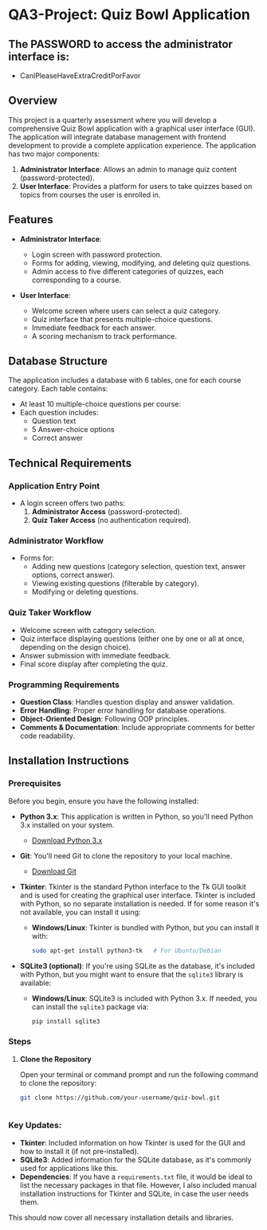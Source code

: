 # QA3-Project: Quiz Bowl Application

## The PASSWORD to access the administrator interface is:
- CanIPleaseHaveExtraCreditPorFavor

## Overview

This project is a quarterly assessment where you will develop a comprehensive Quiz Bowl application with a graphical user interface (GUI). The application will integrate database management with frontend development to provide a complete application experience. The application has two major components:

1. **Administrator Interface**: Allows an admin to manage quiz content (password-protected).
2. **User Interface**: Provides a platform for users to take quizzes based on topics from courses the user is enrolled in.

## Features

- **Administrator Interface**:
  - Login screen with password protection.
  - Forms for adding, viewing, modifying, and deleting quiz questions.
  - Admin access to five different categories of quizzes, each corresponding to a course.
  
- **User Interface**:
  - Welcome screen where users can select a quiz category.
  - Quiz interface that presents multiple-choice questions.
  - Immediate feedback for each answer.
  - A scoring mechanism to track performance.

## Database Structure

The application includes a database with 6 tables, one for each course category. Each table contains:

- At least 10 multiple-choice questions per course:
- Each question includes:
  - Question text
  - 5 Answer-choice options
  - Correct answer

## Technical Requirements

### Application Entry Point

- A login screen offers two paths:
  1. **Administrator Access** (password-protected).
  2. **Quiz Taker Access** (no authentication required).

### Administrator Workflow

- Forms for:
  - Adding new questions (category selection, question text, answer options, correct answer).
  - Viewing existing questions (filterable by category).
  - Modifying or deleting questions.
  
### Quiz Taker Workflow

- Welcome screen with category selection.
- Quiz interface displaying questions (either one by one or all at once, depending on the design choice).
- Answer submission with immediate feedback.
- Final score display after completing the quiz.

### Programming Requirements

- **Question Class**: Handles question display and answer validation.
- **Error Handling**: Proper error handling for database operations.
- **Object-Oriented Design**: Following OOP principles.
- **Comments & Documentation**: Include appropriate comments for better code readability.

## Installation Instructions

### Prerequisites

Before you begin, ensure you have the following installed:

- **Python 3.x**: This application is written in Python, so you'll need Python 3.x installed on your system.
  - [Download Python 3.x](https://www.python.org/downloads/)

- **Git**: You'll need Git to clone the repository to your local machine.
  - [Download Git](https://git-scm.com/)

- **Tkinter**: Tkinter is the standard Python interface to the Tk GUI toolkit and is used for creating the graphical user interface. Tkinter is included with Python, so no separate installation is needed. If for some reason it's not available, you can install it using:
  - **Windows/Linux**: Tkinter is bundled with Python, but you can install it with:
    ```bash
    sudo apt-get install python3-tk   # For Ubuntu/Debian
    ```

- **SQLite3 (optional)**: If you're using SQLite as the database, it's included with Python, but you might want to ensure that the `sqlite3` library is available:
  - **Windows/Linux**: SQLite3 is included with Python 3.x. If needed, you can install the `sqlite3` package via:
    ```bash
    pip install sqlite3
    ```

### Steps

1. **Clone the Repository**

   Open your terminal or command prompt and run the following command to clone the repository:

   ```bash
   git clone https://github.com/your-username/quiz-bowl.git
  
### Key Updates:
- **Tkinter**: Included information on how Tkinter is used for the GUI and how to install it (if not pre-installed).
- **SQLite3**: Added information for the SQLite database, as it's commonly used for applications like this.
- **Dependencies**: If you have a `requirements.txt` file, it would be ideal to list the necessary packages in that file. However, I also included manual installation instructions for Tkinter and SQLite, in case the user needs them.
  
This should now cover all necessary installation details and libraries.